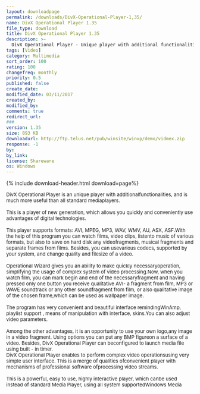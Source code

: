 ```yaml
---
layout: downloadpage
permalink: /downloads/DivX-Operational-Player-1,35/
name: DivX Operational Player 1.35
file_type: download
title: DivX Operational Player 1.35
description: >-
  DivX Operational Player - Unique player with additional functionalities, and is much more useful than all standard media players
tags: [Video]
category: Multimedia
sort_order: 100
rating: 100
changefreq: monthly
priority: 0.5
published: false
create_date: 
modified_date: 03/11/2017
created_by: 
modified_by: 
comments: true
redirect_url: 
### 
version: 1.35
size: 893 KB
downloadurl: http://ftp.telus.net/pub/winsite/winxp/demo/vidmex.zip
response: -1
by: 
by_link: 
license: Shareware
os: Windows
---
```


{% include download-header.html download=page%}

<p style="fix-download-text !important">
<p><font size="2">DivX Operational Player is an unique player with additionalfunctionalities, and is much more useful than all standard mediaplayers. <br />
<br />
This is a player of new generation, which allows you quickly and conveniently use advantages of digital technologies. <br />
<br />
This player supports formats: AVI, MPEG, MP3, WAV, WMV, AU, ASX, ASF.With the help of this program you can watch films, video clips, listento music of various formats, but also to save on hard disk any videofragments, musical fragments and separate frames from films. Besides, you can usevarious codecs, supported by your system, and change quality and filesize of a video. <br />
<br />
Operational Wizard gives you an ability to make quickly necessaryoperation, simplifying the usage of complex system of video processing.Now, when you watch film, you can mark begin and end of the necessaryfragment and having pressed only one button you receive qualitative AVI- a fragment from film, MP3 or WAVE soundtrack or any other soundfragment from film, or also qualitative image of the chosen frame,which can be used as wallpaper image. <br />
<br />
The program has very convenient and beautiful interface remindingWinAmp, playlist support , means of manipulation with interface, skins.You can also adjust video parameters. <br />
<br />
Among the other advantages, it is an opportunity to use your own logo,any image in a video fragment. Using options you can put any BMP figureon a surface of a video. Besides, DivX Operational Player can beconfigured to launch media file using built - in timer. <br />
DivX Operational Player enables to perform complex video operationsusing very simple user interface. This is a merge of qualities ofconvenient player with mechanisms of professional software ofprocessing video streams. <br />
<br />
This is a powerful, easy to use, highly interactive player, which canbe used instead of standard Media Player, using all system supportedWindows Media</font></p></p>
